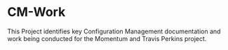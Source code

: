 # CM-Work

This Project identifies key Configuration Management documentation and work being conducted for the Momentum and Travis Perkins project.

